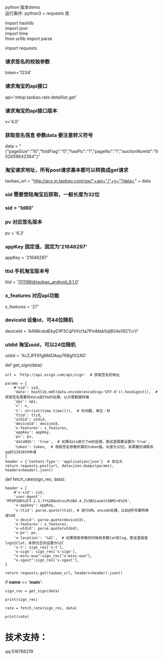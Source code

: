 python 版本demo   
运行条件: python3 + requests 库  

import hashlib   
import json   
import time   
from urllib import parse   

import requests

### 请求签名的校验参数
token='1234'

### 请求淘宝的api接口
api='mtop.taobao.rate.detaillist.get'

### 请求淘宝的api接口版本
v='4.0'

 ### 获取签名信息 参数data 要注意转义符号
data = "{\"pageSize\":\"10\",\"foldFlag\":\"0\",\"hasPic\":\"1\",\"pageNo\":\"1\",\"auctionNumId\":\"602659642364\"}"

###  淘宝请求地址，所有post请求基本都可以转换成get请求
taobao_url = "http://acs.m.taobao.com/gw/"+api+"/"+v+"?data=" + data

### sid 需要登陆淘宝后获取，一般长度为32位
### sid = '1d80'

### pv 对应签名版本
pv = '6.3'

### appKey 固定值，固定为'21646297'
appKey = '21646297'

### ttid 手机淘宝版本号
ttid = '701186@taobao_android_9.1.0'

### x_features 对应api功能
x_features = '27'

### deviceId 设备id，可44位随机
deviceId = 'AiN8kvbdEkyD1P3CqFhYct1a7PmMab5dj804e192TcrV'

### utdid 淘宝uuid，可以24位随机
utdid = 'XcZJFF61gMADAep76BgfX2AD'


def get_sign(data):

    url = 'http://api.xsign.com/api/sign'  # 获取签名的地址
    
    params = {
        #'sid': sid,
        'data': hashlib.md5(data.encode(encoding='UTF-8')).hexdigest(),  # 获取签名需要将data进行md5处理，以方便数据传输
        'api': api,
        'v': v,
        't': str(int(time.time())),  # 时间戳，单位：秒
        'ttid': ttid,
        'utdid': utdid,
        'deviceId': deviceId,
        'x-features': x_features,
        'appKey': appKey,
        'pv': pv,
        'dataMd5': 'true',  # 如果data进行了md5处理，那这里需要设置为'true',
        'token': token,  # 获取签名参数所需的token值，长度为32位，有需要的请联系qq951263019申请
    }
    header = {'Content-Type': 'application/json'}  # 协议头
    return requests.post(url, data=json.dumps(params), headers=header).json()


def fetch_rate(sign_res, data):

    header = {
        #'x-sid': sid,
        'user-Agent': 'MTOPSDK%2F3.1.1.7+%28Android%3B4.4.2%3BXiaomi%3BMI+6%29',
        'x-appkey': appKey,
        'x-ttid': parse.quote(ttid), # 进行URL encode处理，比如@符号要转换成%40
        'x-devid': parse.quote(deviceId),
        'x-features': x_features,
        'x-utdid': parse.quote(utdid),
        'x-pv': pv,
        'x-location': '%2C',  # 如果获取参数的时候有参数lat和lng，那这里就是lng%2Clat，本例为空则设置为%2C
        'x-t': sign_res['x-t'],
        'x-sign': sign_res['x-sign'],
        "x-mini-wua":sign_res["x-mini-wua"],
        "x-sgext":sign_res['x-sgext'],
    }
   
    return requests.get(taobao_url, headers=header).json()




if __name__ == '__main__':

    sign_res = get_sign(data)  
    
    print(sign_res)
    
    rate = fetch_rate(sign_res, data)
    
    print(rate)
    

# 技术支持： 
qq:516766219
